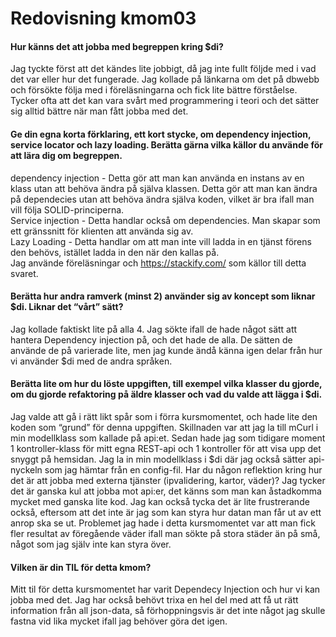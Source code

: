---
---
Redovisning kmom03
=========================

#### Hur känns det att jobba med begreppen kring $di?

Jag tyckte först att det kändes lite jobbigt, då jag inte fullt följde med i vad det var eller hur det fungerade. Jag kollade på länkarna om det på dbwebb och försökte följa med i föreläsningarna och fick lite bättre förståelse. Tycker ofta att det kan vara svårt med programmering i teori och det sätter sig alltid bättre när man fått jobba med det.

#### Ge din egna korta förklaring, ett kort stycke, om dependency injection, service locator och lazy loading. Berätta gärna vilka källor du använde för att lära dig om begreppen.

dependency injection - Detta gör att man kan använda en instans av en klass utan att behöva ändra på själva klassen. Detta gör att man kan ändra på dependecies utan att behöva ändra själva koden, vilket är bra ifall man vill följa SOLID-principerna. </br>
Service injection - Detta handlar också om dependencies. Man skapar som ett gränssnitt för klienten att använda sig av.</br>
Lazy Loading - Detta handlar om att man inte vill ladda in en tjänst förens den behövs, istället ladda in den när den kallas på. </br>
Jag använde föreläsningar och https://stackify.com/ som källor till detta svaret.

#### Berätta hur andra ramverk (minst 2) använder sig av koncept som liknar $di. Liknar det “vårt” sätt?

Jag kollade faktiskt lite på alla 4. Jag sökte ifall de hade något sätt att hantera Dependency injection på, och det hade de alla. De sätten de använde de på varierade lite, men jag kunde ändå känna igen delar från hur vi använder $di med de andra språken.

#### Berätta lite om hur du löste uppgiften, till exempel vilka klasser du gjorde, om du gjorde refaktoring på äldre klasser och vad du valde att lägga i $di.

Jag valde att gå i rätt likt spår som i förra kursmomentet, och hade lite den koden som “grund” för denna uppgiften. Skillnaden var att jag la till mCurl i min modellklass som kallade på api:et. Sedan hade jag som tidigare moment 1 kontroller-klass för mitt egna REST-api och 1 kontroller för att visa upp det snyggt på hemsidan.
Jag la in min modellklass i  $di där jag också sätter api-nyckeln som jag hämtar från en config-fil.
Har du någon reflektion kring hur det är att jobba med externa tjänster (ipvalidering, kartor, väder)?
Jag tycker det är ganska kul att jobba mot api:er, det känns som man kan åstadkomma mycket med ganska lite kod. Jag kan också tycka det är lite frustrerande också, eftersom att det inte är jag som kan styra hur datan man får ut av ett anrop ska se ut. Problemet jag hade i detta kursmomentet var att man fick fler resultat av föregående väder ifall man sökte på stora städer än på små, något som jag själv inte kan styra över.

#### Vilken är din TIL för detta kmom?
Mitt til för detta kursmomentet har varit Dependecy Injection och hur vi kan jobba med det. Jag har också behövt trixa en hel del med att få ut rätt information från all json-data, så förhoppningsvis är det inte något jag skulle fastna vid lika mycket ifall jag behöver göra det igen.
